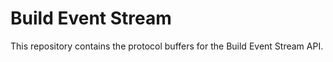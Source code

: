 # Build Event Stream

This repository contains the protocol buffers for the Build Event Stream API.
